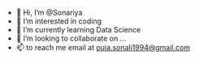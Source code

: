 - 👋 Hi, I’m @Sonariya
- 👀 I’m interested in coding
- 🌱 I’m currently learning Data Science 
- 💞️ I’m looking to collaborate on ...
- 📫 to reach me email at puja.sonali1994@gmail.com

<!---
Sonariya/Sonariya is a ✨ special ✨ repository because its `README.md` (this file) appears on your GitHub profile.
You can click the Preview link to take a look at your changes.
--->
